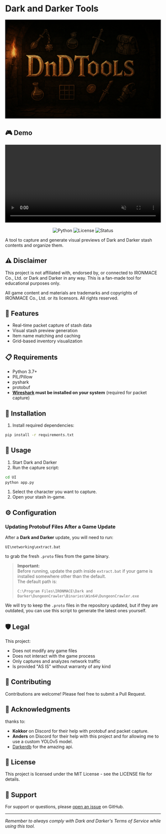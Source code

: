 # Dark and Darker Tools
<p align="center">
  <img src="UI/assets/banner.jpg" alt="DnDTools Banner" width="640" height="320">
</p>

## 🎮 Demo

<p align="center">
  <video src="https://github.com/user-attachments/assets/84e1ba79-fa67-420b-bb62-493fd7ed21fd" controls autoplay loop muted width="100%"></video>
</p>

<p align="center">
  <img src="https://img.shields.io/badge/python-3.7+-blue.svg" alt="Python">
  <img src="https://img.shields.io/badge/license-MIT-green.svg" alt="License">
  <img src="https://img.shields.io/badge/status-beta-orange.svg" alt="Status">
</p>


A tool to capture and generate visual previews of Dark and Darker stash contents and organize them.

## ⚠️ Disclaimer

This project is not affiliated with, endorsed by, or connected to IRONMACE Co., Ltd. or Dark and Darker in any way. This is a fan-made tool for educational purposes only.

All game content and materials are trademarks and copyrights of IRONMACE Co., Ltd. or its licensors. All rights reserved.

## 🚀 Features

- Real-time packet capture of stash data
- Visual stash preview generation
- Item name matching and caching
- Grid-based inventory visualization

## 📋 Requirements

- Python 3.7+
- PIL/Pillow
- pyshark
- protobuf
- **[Wireshark](https://www.wireshark.org/download.html) must be installed on your system** (required for packet capture)

## 🔧 Installation

1. Install required dependencies:
```bash
pip install -r requirements.txt
```
## 📖 Usage

1. Start Dark and Darker
2. Run the capture script:
```bash
cd UI
python app.py
```
1. Select the character you want to capture.
2. Open your stash in-game.

## ⚙️ Configuration
### Updating Protobuf Files After a Game Update

After a **Dark and Darker** update, you will need to run:
```
UI\networking\extract.bat
```
to grab the fresh `.proto` files from the game binary.

> **Important:**  
> Before running, update the path inside `extract.bat` if your game is installed somewhere other than the default.  
> The default path is:
> ```
> C:\Program Files\IRONMACE\Dark and Darker\DungeonCrawler\Binaries\Win64\DungeonCrawler.exe
> ```

We will try to keep the `.proto` files in the repository updated, but if they are outdated, you can use this script to generate the latest ones yourself.


## 🛡️ Legal

This project:
- Does not modify any game files
- Does not interact with the game process
- Only captures and analyzes network traffic
- Is provided "AS IS" without warranty of any kind

## 🤝 Contributing

Contributions are welcome! Please feel free to submit a Pull Request.

## 🙏 Acknowledgments
thanks to:
- **Kokkor** on Discord for their help with protobuf and packet capture.
- **Anders** on Discord for their help with this project and for allowing me to use a custom YOLOv5 model.
- [Darkerdb](https://darkerdb.com/) for the amazing api.

## 📄 License

This project is licensed under the MIT License - see the LICENSE file for details.

## 💬 Support

For support or questions, please [open an issue](https://github.com/Beelzebub2/darkanddarker-stash-preview/issues) on GitHub.

---
*Remember to always comply with Dark and Darker's Terms of Service while using this tool.*
